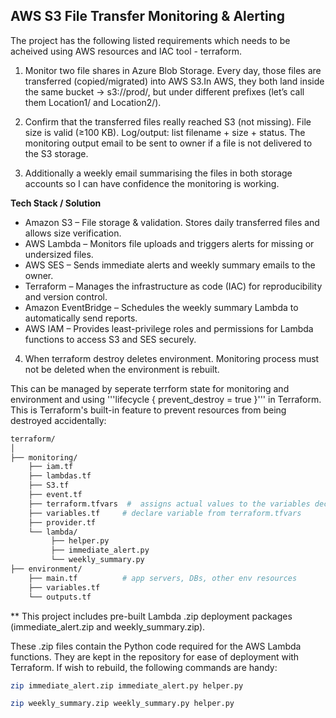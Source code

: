 ## AWS S3 File Transfer Monitoring & Alerting

The project has the following listed requirements which needs to be acheived using AWS resources and IAC tool - terraform.

1. Monitor two file shares in Azure Blob Storage. Every day, those files are transferred (copied/migrated) into AWS S3.In AWS, they both land inside the same bucket → s3://prod/, but under different prefixes (let’s call them Location1/ and Location2/). 

2. Confirm that the transferred files really reached S3 (not missing). File size is valid (≥100 KB). Log/output: list filename + size + status. The monitoring output email to be sent to owner if a file is not delivered to the S3 storage.

3. Additionally a weekly email summarising the files in both storage accounts so I can have confidence the monitoring is working.

**Tech Stack / Solution**

- Amazon S3 – File storage & validation. Stores daily transferred files and allows size verification.
- AWS Lambda – Monitors file uploads and triggers alerts for missing or undersized files.
- AWS SES – Sends immediate alerts and weekly summary emails to the owner.
- Terraform – Manages the infrastructure as code (IAC) for reproducibility and version control.
- Amazon EventBridge – Schedules the weekly summary Lambda to automatically send reports.
- AWS IAM – Provides least-privilege roles and permissions for Lambda functions to access S3 and SES securely.

4. When terraform destroy deletes environment. Monitoring process must not be deleted when the environment is rebuilt.

This can be managed by seperate terrform state for monitoring and environment and using 
'''lifecycle { prevent_destroy = true }''' in Terraform. This is Terraform's built-in feature to prevent resources from being destroyed accidentally:

```bash
terraform/
│
├── monitoring/
    ├── iam.tf
    ├── lambdas.tf 
    ├── S3.tf
    ├── event.tf
    ├── terraform.tfvars  #  assigns actual values to the variables declared in variables.tf
    ├── variables.tf     # declare variable from terraform.tfvars
    ├── provider.tf
    └── lambda/          
         ├── helper.py
         ├── immediate_alert.py
         └── weekly_summary.py    
├── environment/
    ├── main.tf          # app servers, DBs, other env resources
    ├── variables.tf
    └── outputs.tf
```

** This project includes pre-built Lambda .zip deployment packages (immediate_alert.zip and weekly_summary.zip).

These .zip files contain the Python code required for the AWS Lambda functions. They are kept in the repository for ease of deployment with Terraform. If wish to rebuild, the following commands are handy:

```bash
zip immediate_alert.zip immediate_alert.py helper.py

zip weekly_summary.zip weekly_summary.py helper.py
```
